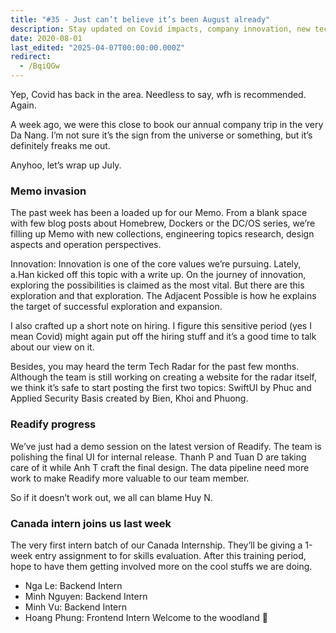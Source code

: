 ```yaml
---
title: "#35 - Just can’t believe it’s been August already"
description: Stay updated on Covid impacts, company innovation, new tech topics like SwiftUI and security, Readify app progress, and welcome our first Canada internship batch.
date: 2020-08-01
last_edited: "2025-04-07T00:00:00.000Z"
redirect:
  - /BqiQGw
---
```


Yep, Covid has back in the area. Needless to say, wfh is recommended. Again.

A week ago, we were this close to book our annual company trip in the very Da Nang. I’m not sure it’s the sign from the universe or something, but it’s definitely freaks me out.

Anyhoo, let’s wrap up July.

### Memo invasion

The past week has been a loaded up for our Memo. From a blank space with few blog posts about Homebrew, Dockers or the DC/OS series, we’re filling up Memo with new collections, engineering topics research, design aspects and operation perspectives.

Innovation: Innovation is one of the core values we’re pursuing. Lately, a.Han kicked off this topic with a write up. On the journey of innovation, exploring the possibilities is claimed as the most vital. But there are this exploration and that exploration. The Adjacent Possible is how he explains the target of successful exploration and expansion.

I also crafted up a short note on hiring. I figure this sensitive period (yes I mean Covid) might again put off the hiring stuff and it’s a good time to talk about our view on it.

Besides, you may heard the term Tech Radar for the past few months. Although the team is still working on creating a website for the radar itself, we think it’s safe to start posting the first two topics: SwiftUI by Phuc and Applied Security Basis created by Bien, Khoi and Phuong.

### Readify progress

We’ve just had a demo session on the latest version of Readify. The team is polishing the final UI for internal release. Thanh P and Tuan D are taking care of it while Anh T craft the final design. The data pipeline need more work to make Readify more valuable to our team member.

So if it doesn’t work out, we all can blame Huy N.

### Canada intern joins us last week

The very first intern batch of our Canada Internship. They’ll be giving a 1-week entry assignment to for skills evaluation. After this training period, hope to have them getting involved more on the cool stuffs we are doing.

- Nga Le: Backend Intern
- Minh Nguyen: Backend Intern
- Minh Vu: Backend Intern
- Hoang Phung: Frontend Intern
  Welcome to the woodland 💪
